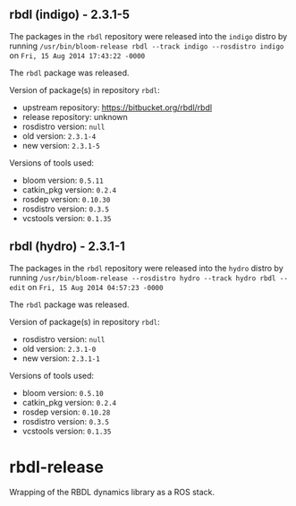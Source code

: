 ## rbdl (indigo) - 2.3.1-5

The packages in the `rbdl` repository were released into the `indigo` distro by running `/usr/bin/bloom-release rbdl --track indigo --rosdistro indigo` on `Fri, 15 Aug 2014 17:43:22 -0000`

The `rbdl` package was released.

Version of package(s) in repository `rbdl`:
- upstream repository: https://bitbucket.org/rbdl/rbdl
- release repository: unknown
- rosdistro version: `null`
- old version: `2.3.1-4`
- new version: `2.3.1-5`

Versions of tools used:
- bloom version: `0.5.11`
- catkin_pkg version: `0.2.4`
- rosdep version: `0.10.30`
- rosdistro version: `0.3.5`
- vcstools version: `0.1.35`


## rbdl (hydro) - 2.3.1-1

The packages in the `rbdl` repository were released into the `hydro` distro by running `/usr/bin/bloom-release --rosdistro hydro --track hydro rbdl --edit` on `Fri, 15 Aug 2014 04:57:23 -0000`

The `rbdl` package was released.

Version of package(s) in repository `rbdl`:
- rosdistro version: `null`
- old version: `2.3.1-0`
- new version: `2.3.1-1`

Versions of tools used:
- bloom version: `0.5.10`
- catkin_pkg version: `0.2.4`
- rosdep version: `0.10.28`
- rosdistro version: `0.3.5`
- vcstools version: `0.1.35`


rbdl-release
============

Wrapping of the RBDL dynamics library as a ROS stack.
